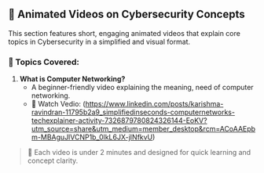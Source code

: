 ## 🎥 Animated Videos on Cybersecurity Concepts

This section features short, engaging animated videos that explain core topics in Cybersecurity in a simplified and visual format.

### 📌 Topics Covered:

1. **What is Computer Networking?**
   - A beginner-friendly video explaining the meaning, need of computer networking.
   - 🔗 Watch Vedio:
   (https://www.linkedin.com/posts/karishma-ravindran-11795b2a9_simplifiedinseconds-computernetworks-techexplainer-activity-7326879780824326144-EoKV?utm_source=share&utm_medium=member_desktop&rcm=ACoAAEpbm-MBAguJlVCNP1b_0lkL6JX-jINfkvU)


> 🎯 Each video is under 2 minutes and designed for quick learning and concept clarity.

